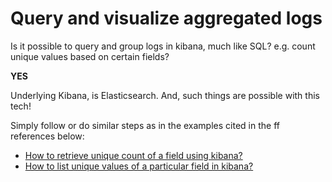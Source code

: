 # Query and visualize aggregated logs

Is it possible to query and group logs in kibana, much like SQL? e.g. count unique values based on certain fields?

**YES**

Underlying Kibana, is Elasticsearch. And, such things are possible with this tech!

Simply follow or do similar steps as in the examples cited in the ff references below:

- [How to retrieve unique count of a field using kibana?](https://stackoverflow.com/questions/19102220/how-to-retrieve-unique-count-of-a-field-using-kibana-elastic-search/21836761)
- [How to list unique values of a particular field in kibana?](http://stackoverflow.com/questions/31385530/how-to-list-unique-values-of-a-particular-field-in-kibana)
